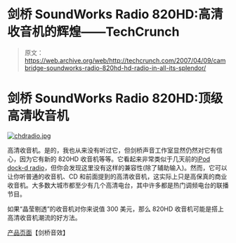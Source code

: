 # 剑桥 SoundWorks Radio 820HD:高清收音机的辉煌——TechCrunch

> 原文：<https://web.archive.org/web/http://techcrunch.com/2007/04/09/cambridge-soundworks-radio-820hd-hd-radio-in-all-its-splendor/>

# 剑桥 SoundWorks Radio 820HD:顶级高清收音机

[![chdradio.jpg](img/0016ec4a5590add6cbef095d765070a7.png)](https://web.archive.org/web/20210301204730/https://beta.techcrunch.com/wp-content/uploads/2007/04/chdradio.jpg "chdradio.jpg")

高清收音机。是的，我也从来没有听过它，但剑桥声音工作室显然仍然对它有信心，因为它有新的 820HD 收音机等等。它看起来非常类似于几天前的[iPod dock-d radio](https://web.archive.org/web/20210301204730/http://crunchgear.com/2007/04/03/cambridge-soundworks-radio-cd-745i-w-ipod-support/)，但你会发现这里没有这样的兼容性(除了辅助输入)。然而，它可以让你听普通的收音机、CD 和前面提到的高清收音机，这实际上只是高保真的商业收音机。大多数大城市都至少有几个高清电台，其中许多都是热门调频电台的联播节目。

如果“晶莹剔透”的收音机对你来说值 300 美元，那么 820HD 收音机可能是搭上高清收音机潮流的好方法。

[产品页面](https://web.archive.org/web/20210301204730/http://www.cambridgesoundworks.com/store/category.cgi?category=aud_radio&item=c1820rnzz)【剑桥音效】